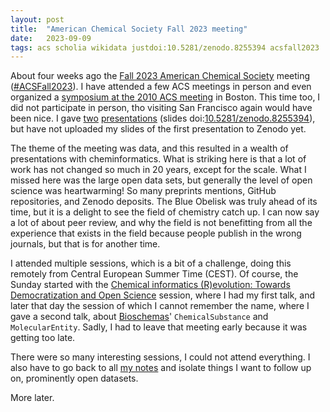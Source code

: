 ```yaml
---
layout: post
title:  "American Chemical Society Fall 2023 meeting"
date:   2023-09-09
tags: acs scholia wikidata justdoi:10.5281/zenodo.8255394 acsfall2023
---
```


About four weeks ago the [Fall 2023 American Chemical Society](https://www.acs.org/meetings/acs-meetings/fall-2023.html)
meeting ([#ACSFall2023](https://mastodon.social/tags/ACSFall2023)).
I have attended a few ACS meetings in person and even organized a [symposium at the 2010 ACS meeting](https://egonw.github.io/acsrdf2010/)
in Boston. This time too, I did not participate in person, tho visiting San Francisco again would have been nice. I gave
[two](https://mastodon.social/@egonw@social.edu.nl/110882509829434765) [presentations](https://mastodon.social/@egonw@social.edu.nl/110883271752255923)
(slides doi:[10.5281/zenodo.8255394](https://doi.org/10.5281/zenodo.8255394)), but have not uploaded my slides of the first presentation to Zenodo yet.

The theme of the meeting was data, and this resulted in a wealth of presentations with cheminformatics. What is striking
here is that a lot of work has not changed so much in 20 years, except for the scale. What I missed here was the large open
data sets, but generally the level of open science was heartwarming! So many preprints mentions, GitHub repositories, and Zenodo
deposits. The Blue Obelisk was truly ahead of its time, but it is a delight to see the field of chemistry catch up.
I can now say a lot of about peer review, and why the field is not benefitting from all the experience that exists in the field
because people publish in the wrong journals, but that is for another time.

I attended multiple sessions, which is a bit of a challenge, doing this remotely from Central European Summer Time (CEST).
Of course, the Sunday started with the [Chemical informatics (R)evolution: Towards Democratization and Open Science](https://acs.digitellinc.com/sessions/574129/view)
session, where I had my first talk, and later that day the session of which I cannot remember the name,
where I gave a second talk, about [Bioschemas](https://bioschemas.org/)' `ChemicalSubstance` and `MolecularEntity`. Sadly, I
had to leave that meeting early because it was getting too late.

There were so many interesting sessions, I could not attend everything. I also have to go back to all
[my notes](https://mastodon.social/tags/ACSFall2023) and isolate things I want to follow up on, prominently open datasets.

More later.
